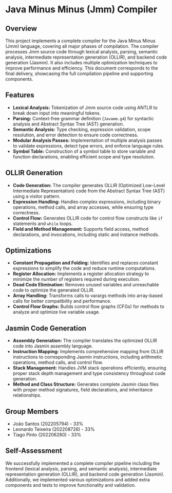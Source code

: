 # Java Minus Minus (Jmm) Compiler

## Overview

This project implements a complete compiler for the Java Minus Minus (Jmm) language, covering all major phases of compilation. The compiler processes Jmm source code through lexical analysis, parsing, semantic analysis, intermediate representation generation (OLLIR), and backend code generation (Jasmin). It also includes multiple optimization techniques to improve performance and efficiency. This document corresponds to the final delivery, showcasing the full compilation pipeline and supporting components.

## Features

- **Lexical Analysis:** Tokenization of Jmm source code using ANTLR to break down input into meaningful tokens.
- **Parsing:** Context-free grammar definition (`Javamm.g4`) for syntactic analysis and Abstract Syntax Tree (AST) generation.
- **Semantic Analysis:** Type checking, expression validation, scope resolution, and error detection to ensure code correctness.
- **Modular Analysis Passes:** Implementation of multiple analysis passes to validate expressions, detect type errors, and enforce language rules.
- **Symbol Table:** Construction of a symbol table to store variable and function declarations, enabling efficient scope and type resolution.

## OLLIR Generation

- **Code Generation:** The compiler generates OLLIR (Optimized Low-Level Intermediate Representation) code from the Abstract Syntax Tree (AST) using a visitor pattern.
- **Expression Handling:** Handles complex expressions, including binary operations, method calls, and array accesses, while ensuring type correctness.
- **Control Flow:** Generates OLLIR code for control flow constructs like `if` statements and `while` loops.
- **Field and Method Management:** Supports field access, method declarations, and invocations, including static and instance methods.

## Optimizations

- **Constant Propagation and Folding:** Identifies and replaces constant expressions to simplify the code and reduce runtime computations.
- **Register Allocation:** Implements a register allocation strategy to minimize the number of registers required during execution.
- **Dead Code Elimination:** Removes unused variables and unreachable code to optimize the generated OLLIR.
- **Array Handling:** Transforms calls to varargs methods into array-based calls for better compatibility and performance.
- **Control Flow Graphs:** Builds control flow graphs (CFGs) for methods to analyze and optimize live variable usage.

## Jasmin Code Generation

- **Assembly Generation:** The compiler translates the optimized OLLIR code into Jasmin assembly language.
- **Instruction Mapping:** Implements comprehensive mapping from OLLIR instructions to corresponding Jasmin instructions, including arithmetic operations, method calls, and control flow.
- **Stack Management:** Handles JVM stack operations efficiently, ensuring proper stack depth management and type consistency throughout code generation.
- **Method and Class Structure:** Generates complete Jasmin class files with proper method signatures, field declarations, and inheritance relationships.

## Group Members

- João Santos (202205794) - 33%
- Leonardo Teixeira (202208726) - 33%
- Tiago Pinto (202206280) - 33%

## Self-Assessment

We successfully implemented a complete compiler pipeline including the frontend (lexical analysis, parsing, and semantic analysis), intermediate representation generation (OLLIR), and backend code generation (Jasmin). Additionally, we implemented various optimizations and added extra components and tests to improve functionality and validation.


